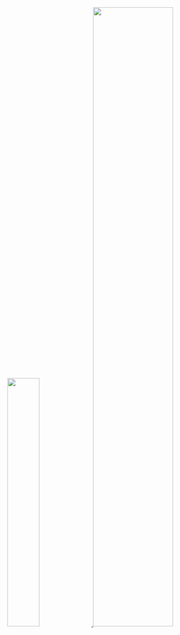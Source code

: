<a href="https://github.com/maiqingqiang">
  <image width='38%' src="https://github-readme-stats.vercel.app/api?username=maiqingqiang&show_icons=true&include_all_commits=true&hide_border=true&hide=contribs&theme=vue" />
</a>
<a href="https://github.com/maiqingqiang">
  <image width='60%' src="https://cdn.jsdelivr.net/gh/mozillazg/mozillazg@github-contribution-grid-snake/github-contribution-grid-snake.svg" />
</a>

